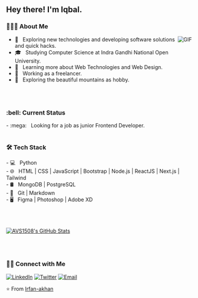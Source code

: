<h2> Hey there! I'm Iqbal.</h2>

<h3> 👨🏻‍💻 About Me </h3>

<p align="left">
 <img align="right" alt="GIF" src="https://media.giphy.com/media/13HgwGsXF0aiGY/giphy.gif" />

- 🤔 &nbsp; Exploring new technologies and developing software solutions and quick hacks.
- 🎓 &nbsp; Studying Computer Science at Indra Gandhi National Open University.
- 🌱 &nbsp; Learning more about Web Technologies and Web Design.
- 💼 &nbsp; Working as a freelancer.
- 🗻 &nbsp; Exploring the beautiful mountains as hobby.
</p>
<br/>
<br/>
<h3> :bell: Current Status </h3>
- :mega: &nbsp; Looking for a job as junior Frontend Developer.
<br/>
<br/>
<h3>🛠 Tech Stack</h3>
<p>
- 💻 &nbsp; Python <br/>
- 🌐 &nbsp; HTML | CSS | JavaScript | Bootstrap | Node.js | ReactJS | Next.js | Tailwind<br/>
- 🛢 &nbsp; MongoDB | PostgreSQL <br/>
- 🔧 &nbsp; Git | Markdown <br/>
- 🖥 &nbsp; Figma | Photoshop | Adobe XD <br/>
 </p>
<br/>
<br/>

[![AVS1508's GitHub Stats](https://github-readme-stats.vercel.app/api?username=iqbalwalii&show_icons=true)](https://github.com/iqbalwalii)

<br/>
<br/>
<h3> 🤝🏻 Connect with Me </h3>

<p ">
<a href="https://www.linkedin.com/in/iqbalwalii/" target="_blank"><img src="https://img.shields.io/badge/LinkedIn-%230077B5.svg?&style=flat-square&logo=linkedin&logoColor=white" alt="LinkedIn"></a>
<a href="https://twitter.com/iqbalwalii" target="_blank"><img src="https://img.shields.io/badge/-Twitter-1da1f2?style=flat-square&labelColor=1da1f2&logo=twitter&logoColor=white" alt="Twitter"></a> 
 <a href="mailto:iqbalwali.work@gmail.com"><img alt="Email" src="https://img.shields.io/badge/Email-iqbalwali.work@gmail.com-blue?style=flat-square&logo=gmail"></a>
</p>

⭐️ From [Irfan-akhan](https://github.com/iqbalwali)
